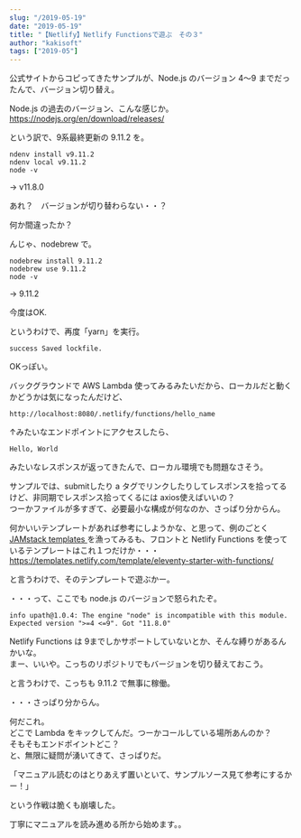 ```yaml
---
slug: "/2019-05-19"
date: "2019-05-19"
title: "【Netlify】Netlify Functionsで遊ぶ　その３"
author: "kakisoft"
tags: ["2019-05"]
---
```

公式サイトからコピってきたサンプルが、Node.js のバージョン 4～9 までだったんで、バージョン切り替え。  

Node.js の過去のバージョン、こんな感じか。  
<https://nodejs.org/en/download/releases/>  

という訳で、9系最終更新の 9.11.2 を。  
```
ndenv install v9.11.2
ndenv local v9.11.2
node -v
```
 -> v11.8.0  

あれ？　バージョンが切り替わらない・・？  

何か間違ったか？  

んじゃ、nodebrew で。  

```
nodebrew install 9.11.2
nodebrew use 9.11.2
node -v
```
 -> 9.11.2

今度はOK.  

というわけで、再度「yarn」を実行。  

```
success Saved lockfile.
```
OKっぽい。  

バックグラウンドで AWS Lambda 使ってみるみたいだから、ローカルだと動くかどうかは気になったんだけど、  
```
http://localhost:8080/.netlify/functions/hello_name
```
↑みたいなエンドポイントにアクセスしたら、  
```
Hello, World
```
みたいなレスポンスが返ってきたんで、ローカル環境でも問題なさそう。  

サンプルでは、submitしたり a タグでリンクしたりしてレスポンスを拾ってるけど、非同期でレスポンス拾ってくるには axios使えばいいの？  
つーかファイルが多すぎて、必要最小な構成が何なのか、さっぱり分からん。  

何かいいテンプレートがあれば参考にしようかな、と思って、例のごとく [JAMstack templates
](https://templates.netlify.com/) を漁ってみるも、フロントと Netlify Functions を使っているテンプレートはこれ１つだけか・・・  
<https://templates.netlify.com/template/eleventy-starter-with-functions/>  


と言うわけで、そのテンプレートで遊ぶかー。  

・・・って、ここでも node.js のバージョンで怒られたぞ。
```
info upath@1.0.4: The engine "node" is incompatible with this module. Expected version ">=4 <=9". Got "11.8.0"
```

Netlify Functions は 9までしかサポートしていないとか、そんな縛りがあるんかいな。  
まー、いいや。こっちのリポジトリでもバージョンを切り替えておこう。  

と言うわけで、こっちも 9.11.2 で無事に稼働。  


・・・さっぱり分からん。  

何だこれ。  
どこで Lambda をキックしてんだ。つーかコールしている場所あんのか？  
そもそもエンドポイントどこ？  
と、無限に疑問が湧いてきて、さっぱりだ。  

「マニュアル読むのはとりあえず置いといて、サンプルソース見て参考にするかー！」  

という作戦は脆くも崩壊した。  

丁寧にマニュアルを読み進める所から始めます。。  

